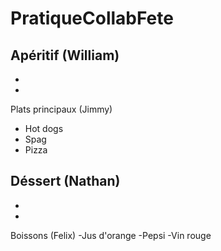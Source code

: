 # PratiqueCollabFete

Apéritif (William)
-
-
-

Plats principaux (Jimmy)
- Hot dogs
- Spag
- Pizza

Déssert (Nathan)
-
-
-

Boissons (Felix)
-Jus d'orange
-Pepsi
-Vin rouge